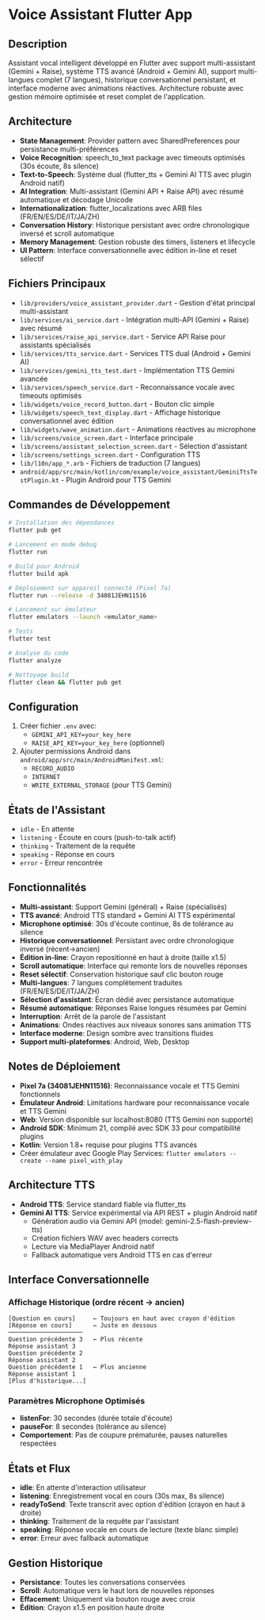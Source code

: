 # Voice Assistant Flutter App

## Description
Assistant vocal intelligent développé en Flutter avec support multi-assistant (Gemini + Raise), système TTS avancé (Android + Gemini AI), support multi-langues complet (7 langues), historique conversationnel persistant, et interface moderne avec animations réactives. Architecture robuste avec gestion mémoire optimisée et reset complet de l'application.

## Architecture
- **State Management**: Provider pattern avec SharedPreferences pour persistance multi-préférences
- **Voice Recognition**: speech_to_text package avec timeouts optimisés (30s écoute, 8s silence)
- **Text-to-Speech**: Système dual (flutter_tts + Gemini AI TTS avec plugin Android natif)
- **AI Integration**: Multi-assistant (Gemini API + Raise API) avec résumé automatique et décodage Unicode
- **Internationalization**: flutter_localizations avec ARB files (FR/EN/ES/DE/IT/JA/ZH)
- **Conversation History**: Historique persistant avec ordre chronologique inversé et scroll automatique
- **Memory Management**: Gestion robuste des timers, listeners et lifecycle
- **UI Pattern**: Interface conversationnelle avec édition in-line et reset sélectif

## Fichiers Principaux
- `lib/providers/voice_assistant_provider.dart` - Gestion d'état principal multi-assistant
- `lib/services/ai_service.dart` - Intégration multi-API (Gemini + Raise) avec résumé
- `lib/services/raise_api_service.dart` - Service API Raise pour assistants spécialisés
- `lib/services/tts_service.dart` - Services TTS dual (Android + Gemini AI)
- `lib/services/gemini_tts_test.dart` - Implémentation TTS Gemini avancée
- `lib/services/speech_service.dart` - Reconnaissance vocale avec timeouts optimisés
- `lib/widgets/voice_record_button.dart` - Bouton clic simple
- `lib/widgets/speech_text_display.dart` - Affichage historique conversationnel avec édition
- `lib/widgets/wave_animation.dart` - Animations réactives au microphone
- `lib/screens/voice_screen.dart` - Interface principale
- `lib/screens/assistant_selection_screen.dart` - Sélection d'assistant
- `lib/screens/settings_screen.dart` - Configuration TTS
- `lib/l10n/app_*.arb` - Fichiers de traduction (7 langues)
- `android/app/src/main/kotlin/com/example/voice_assistant/GeminiTtsTestPlugin.kt` - Plugin Android pour TTS Gemini

## Commandes de Développement
```bash
# Installation des dépendances
flutter pub get

# Lancement en mode debug
flutter run

# Build pour Android
flutter build apk

# Déploiement sur appareil connecté (Pixel 7a)
flutter run --release -d 34081JEHN11516

# Lancement sur émulateur
flutter emulators --launch <emulator_name>

# Tests
flutter test

# Analyse du code
flutter analyze

# Nettoyage build
flutter clean && flutter pub get
```

## Configuration
1. Créer fichier `.env` avec:
   - `GEMINI_API_KEY=your_key_here`
   - `RAISE_API_KEY=your_key_here` (optionnel)
2. Ajouter permissions Android dans `android/app/src/main/AndroidManifest.xml`:
   - `RECORD_AUDIO`
   - `INTERNET`
   - `WRITE_EXTERNAL_STORAGE` (pour TTS Gemini)

## États de l'Assistant
- `idle` - En attente
- `listening` - Écoute en cours (push-to-talk actif)
- `thinking` - Traitement de la requête
- `speaking` - Réponse en cours
- `error` - Erreur rencontrée

## Fonctionnalités
- **Multi-assistant**: Support Gemini (général) + Raise (spécialisés)
- **TTS avancé**: Android TTS standard + Gemini AI TTS expérimental
- **Microphone optimisé**: 30s d'écoute continue, 8s de tolérance au silence
- **Historique conversationnel**: Persistant avec ordre chronologique inversé (récent→ancien)
- **Édition in-line**: Crayon repositionné en haut à droite (taille x1.5)
- **Scroll automatique**: Interface qui remonte lors de nouvelles réponses
- **Reset sélectif**: Conservation historique sauf clic bouton rouge
- **Multi-langues**: 7 langues complètement traduites (FR/EN/ES/DE/IT/JA/ZH)
- **Sélection d'assistant**: Écran dédié avec persistance automatique
- **Résumé automatique**: Réponses Raise longues résumées par Gemini
- **Interruption**: Arrêt de la parole de l'assistant
- **Animations**: Ondes réactives aux niveaux sonores sans animation TTS
- **Interface moderne**: Design sombre avec transitions fluides
- **Support multi-plateformes**: Android, Web, Desktop

## Notes de Déploiement
- **Pixel 7a (34081JEHN11516)**: Reconnaissance vocale et TTS Gemini fonctionnels
- **Émulateur Android**: Limitations hardware pour reconnaissance vocale et TTS Gemini
- **Web**: Version disponible sur localhost:8080 (TTS Gemini non supporté)
- **Android SDK**: Minimum 21, compilé avec SDK 33 pour compatibilité plugins
- **Kotlin**: Version 1.8+ requise pour plugins TTS avancés
- Créer émulateur avec Google Play Services: `flutter emulators --create --name pixel_with_play`

## Architecture TTS
- **Android TTS**: Service standard fiable via flutter_tts
- **Gemini AI TTS**: Service expérimental via API REST + plugin Android natif
  - Génération audio via Gemini API (model: gemini-2.5-flash-preview-tts)
  - Création fichiers WAV avec headers corrects
  - Lecture via MediaPlayer Android natif
  - Fallback automatique vers Android TTS en cas d'erreur

## Interface Conversationnelle
### Affichage Historique (ordre récent → ancien)
```
[Question en cours]     ← Toujours en haut avec crayon d'édition
[Réponse en cours]      ← Juste en dessous
─────────────────────
Question précédente 3   ← Plus récente
Réponse assistant 3
Question précédente 2   
Réponse assistant 2
Question précédente 1   ← Plus ancienne
Réponse assistant 1
[Plus d'historique...]
```

### Paramètres Microphone Optimisés
- **listenFor**: 30 secondes (durée totale d'écoute)
- **pauseFor**: 8 secondes (tolérance au silence)
- **Comportement**: Pas de coupure prématurée, pauses naturelles respectées

## États et Flux
- **idle**: En attente d'interaction utilisateur
- **listening**: Enregistrement vocal en cours (30s max, 8s silence)
- **readyToSend**: Texte transcrit avec option d'édition (crayon en haut à droite)
- **thinking**: Traitement de la requête par l'assistant
- **speaking**: Réponse vocale en cours de lecture (texte blanc simple)
- **error**: Erreur avec fallback automatique

## Gestion Historique
- **Persistance**: Toutes les conversations conservées
- **Scroll**: Automatique vers le haut lors de nouvelles réponses
- **Effacement**: Uniquement via bouton rouge avec croix
- **Édition**: Crayon x1.5 en position haute droite